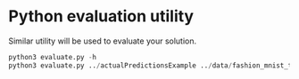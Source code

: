 # Python evaluation utility
Similar utility will be used to evaluate your solution.

```python
python3 evaluate.py -h
python3 evaluate.py ../actualPredictionsExample ../data/fashion_mnist_test_labels.csv
```
